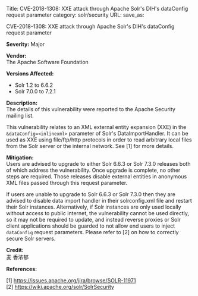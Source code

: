 Title: CVE-2018-1308: XXE attack through Apache Solr's DIH's dataConfig request parameter
category: solr/security
URL:
save_as:

CVE-2018-1308: XXE attack through Apache Solr's DIH's dataConfig request parameter

**Severity:** Major

**Vendor:**  
The Apache Software Foundation

**Versions Affected:**

* Solr 1.2 to 6.6.2
* Solr 7.0.0 to 7.2.1

**Description:**  
The details of this vulnerability were reported to the Apache Security mailing list. 

This vulnerability relates to an XML external entity expansion (XXE) in the
`&dataConfig=<inlinexml>` parameter of Solr's DataImportHandler. It can be
used as XXE using file/ftp/http protocols in order to read arbitrary local
files from the Solr server or the internal network. See \[1] for more details.

**Mitigation:**  
Users are advised to upgrade to either Solr 6.6.3 or Solr 7.3.0 releases both
of which address the vulnerability. Once upgrade is complete, no other steps
are required. Those releases disable external entities in anonymous XML files
passed through this request parameter. 

If users are unable to upgrade to Solr 6.6.3 or Solr 7.3.0 then they are
advised to disable data import handler in their solrconfig.xml file and
restart their Solr instances. Alternatively, if Solr instances are only used
locally without access to public internet, the vulnerability cannot be used
directly, so it may not be required to update, and instead reverse proxies or
Solr client applications should be guarded to not allow end users to inject
`dataConfig` request parameters. Please refer to [2] on how to correctly
secure Solr servers.

**Credit:**  
麦 香浓郁

**References:**

[1] <https://issues.apache.org/jira/browse/SOLR-11971>  
[2] <https://wiki.apache.org/solr/SolrSecurity>
